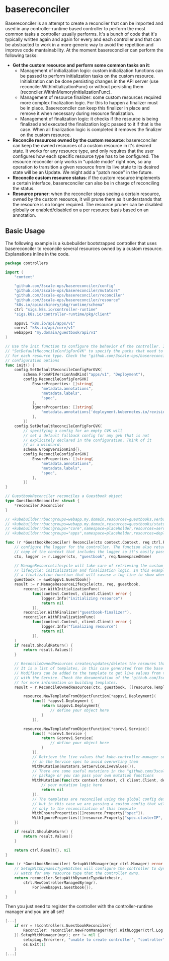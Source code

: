 # basereconciler

Basereconciler is an attempt to create a reconciler that can be imported and used in any controller-runtime based controller to perform the most common tasks a controller usually performs. It's a bunch of code that it's typically written again and again for every and each controller and that can be abstracted to work in a more generic way to avoid the repetition and improve code mantainability.
At the moment basereconciler can perform the following tasks:

* **Get the custom resource and perform some common tasks on it**:
  * Management of initialization logic: custom initialization functions can be passed to perform initialization tasks on the custom resource. Initialization can be done persisting changes in the API server (use reconciler.WithInitializationFunc) or without persisting them (reconciler.WithInMemoryInitializationFunc).
  * Management of resource finalizer: some custom resources required more complex finalization logic. For this to happen a finalizer must be in place. Basereconciler can keep this finalizer in place and remove it when necessary during resource finalization.
  * Management of finalization logic: it checks if the resource is being finalized and executed the finalization logic passed to it if that is the case. When all finalization logic is completed it removes the finalizer on the custom resource.
* **Reconcile resources owned by the custom resource**: basereconciler can keep the owned resources of a custom resource in it's desired state. It works for any resource type, and only requires that the user configures how each specific resource type has to be configured. The resource reconciler only works in "update mode" right now, so any operation to transition a given resource from its live state to its desired state will be an Update. We might add a "patch mode" in the future.
* **Reconcile custom resource status**: if the custom resource implements a certain interface, basereconciler can also be in charge of reconciling the status.
* **Resource pruner**: when the reconciler stops seeing a certain resource, owned by the custom resource, it will prune them as it understands that the resource is no longer required. The resource pruner can be disabled globally or enabled/disabled on a per resource basis based on an annotation.

## Basic Usage

The following example is a kubebuilder bootstrapped controller that uses basereconciler to reconcile several resources owned by a custom resource. Explanations inline in the code.

```go
package controllers

import (
	"context"

	"github.com/3scale-ops/basereconciler/config"
	"github.com/3scale-ops/basereconciler/mutators"
	"github.com/3scale-ops/basereconciler/reconciler"
	"github.com/3scale-ops/basereconciler/resource"
	"k8s.io/apimachinery/pkg/runtime/schema"
	ctrl "sigs.k8s.io/controller-runtime"
	"sigs.k8s.io/controller-runtime/pkg/client"

	appsv1 "k8s.io/api/apps/v1"
	corev1 "k8s.io/api/core/v1"
	webappv1 "my.domain/guestbook/api/v1"
)

// Use the init function to configure the behavior of the controller. In this case we use
// "SetDefaultReconcileConfigForGVK" to specify the paths that need to be reconciled/ignored
// for each resource type. Check the "github.com/3scale-ops/basereconciler/config" for more
// configuration options
func init() {
	config.SetDefaultReconcileConfigForGVK(
		schema.FromAPIVersionAndKind("apps/v1", "Deployment"),
		config.ReconcileConfigForGVK{
			EnsureProperties: []string{
				"metadata.annotations",
				"metadata.labels",
				"spec",
			},
			IgnoreProperties: []string{
				"metadata.annotations['deployment.kubernetes.io/revision']",
			},
		})
	config.SetDefaultReconcileConfigForGVK(
		// specifying a config for an empty GVK will
		// set a default fallback config for any gvk that is not
		// explicitely declared in the configuration. Think of it
		// as a wildcard.
		schema.GroupVersionKind{},
		config.ReconcileConfigForGVK{
			EnsureProperties: []string{
				"metadata.annotations",
				"metadata.labels",
				"spec",
			},
		})
}

// GuestbookReconciler reconciles a Guestbook object
type GuestbookReconciler struct {
	*reconciler.Reconciler
}

// +kubebuilder:rbac:groups=webapp.my.domain,resources=guestbooks,verbs=get;list;watch;create;update;patch;delete
// +kubebuilder:rbac:groups=webapp.my.domain,resources=guestbooks/status,verbs=get;update;patch
// +kubebuilder:rbac:groups="core",namespace=placeholder,resources=services,verbs=get;list;watch;create;update;patch;delete
// +kubebuilder:rbac:groups="apps",namespace=placeholder,resources=deployments,verbs=get;list;watch;create;update;patch;delete

func (r *GuestbookReconciler) Reconcile(ctx context.Context, req ctrl.Request) (ctrl.Result, error) {
	// configure the logger for the controller. The function also returns a modified
	// copy of the context that includes the logger so it's easily passed around to other functions.
	ctx, logger := r.Logger(ctx, "guestbook", req.NamespacedName)

	// ManageResourceLifecycle will take care of retrieving the custom resoure from the API. It is also in charge of the resource
	// lifecycle: initialization and finalization logic. In this example, we are configuring a finalizer in our custom resource and passing
	// a finalization function that will casuse a log line to show when the resource is being deleted.
	guestbook := &webappv1.Guestbook{}
	result := r.ManageResourceLifecycle(ctx, req, guestbook,
		reconciler.WithInitializationFunc(
			func(context.Context, client.Client) error {
				logger.Info("initializing resource")
				return nil
			}),
		reconciler.WithFinalizer("guestbook-finalizer"),
		reconciler.WithFinalizationFunc(
			func(context.Context, client.Client) error {
				logger.Info("finalizing resource")
				return nil
			}),
	)
	if result.ShouldReturn() {
		return result.Values()
	}

	// ReconcileOwnedResources creates/updates/deletes the resoures that our custom resource owns.
	// It is a list of templates, in this case generated from the base of an object we provide.
	// Modifiers can be added to the template to get live values from the k8s API, like in this example
	// with the Service. Check the documentation of the "github.com/3scale-ops/basereconciler/resource"
	// for more information on building templates.
	result = r.ReconcileOwnedResources(ctx, guestbook, []resource.TemplateInterface{

		resource.NewTemplateFromObjectFunction[*appsv1.Deployment](
			func() *appsv1.Deployment {
				return &appsv1.Deployment{
					// define your object here
				}
			}),

		resource.NewTemplateFromObjectFunction[*corev1.Service](
			func() *corev1.Service {
				return &corev1.Service{
					// define your object here
				}
			}).
			// Retrieve the live values that kube-controller-manager sets
			// in the Service spec to avoid overwrting them
			WithMutation(mutators.SetServiceLiveValues()).
			// There are some useful mutations in the "github.com/3scale-ops/basereconciler/mutators"
			// package or you can pass your own mutation functions
			WithMutation(func(ctx context.Context, cl client.Client, desired client.Object) error {
				// your mutation logic here
				return nil
			}).
			// The templates are reconciled using the global config defined in the init() function
			// but in this case we are passing a custom config that will apply
			// only to the reconciliation of this template
			WithEnsureProperties([]resource.Property{"spec"}).
			WithIgnoreProperties([]resource.Property{"spec.clusterIP", "spec.clusterIPs"}),
	})

	if result.ShouldReturn() {
		return result.Values()
	}

	return ctrl.Result{}, nil
}

func (r *GuestbookReconciler) SetupWithManager(mgr ctrl.Manager) error {
	// SetupWithDynamicTypeWatches will configure the controller to dynamically
	// watch for any resource type that the controller owns.
	return reconciler.SetupWithDynamicTypeWatches(r,
		ctrl.NewControllerManagedBy(mgr).
			For(&webappv1.Guestbook{}),
	)
}
```

Then you just need to register the controller with the controller-runtime manager and you are all set!

```go
[...]
	if err = (&controllers.GuestbookReconciler{
		Reconciler: reconciler.NewFromManager(mgr).WithLogger(ctrl.Log.WithName("controllers").WithName("Guestbook")),
	}).SetupWithManager(mgr); err != nil {
		setupLog.Error(err, "unable to create controller", "controller", "Guestbook")
		os.Exit(1)
	}
[...]
```